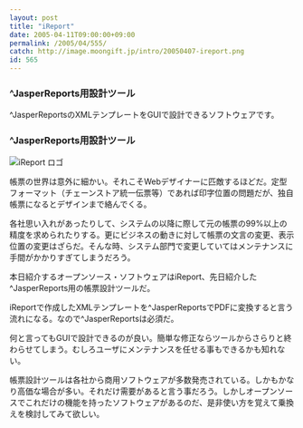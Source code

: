 ```yaml
---
layout: post
title: "iReport"
date: 2005-04-11T09:00:00+09:00
permalink: /2005/04/555/
catch: http://image.moongift.jp/intro/20050407-ireport.png
id: 565
---
```

### ^JasperReports用設計ツール
  
^JasperReportsのXMLテンプレートをGUIで設計できるソフトウェアです。  
<!--more-->  

### ^JasperReports用設計ツール
  

![iReport ロゴ](http://image.moongift.jp/intro/20050407-ireport.png "iReport ロゴ")

  

帳票の世界は意外に細かい。それこそWebデザイナーに匹敵するほどだ。定型フォーマット（チェーンストア統一伝票等）であれば印字位置の問題だが、独自帳票になるとデザインまで絡んでくる。

  

各社思い入れがあったりして、システムの以降に際して元の帳票の99%以上の精度を求められたりする。更にビジネスの動きに対して帳票の文言の変更、表示位置の変更はざらだ。そんな時、システム部門で変更していてはメンテナンスに手間がかかりすぎてしまうだろう。

  

本日紹介するオープンソース・ソフトウェアはiReport、先日紹介した^JasperReports用の帳票設計ツールだ。

  

iReportで作成したXMLテンプレートを^JasperReportsでPDFに変換すると言う流れになる。なので^JasperReportsは必須だ。

  

何と言ってもGUIで設計できるのが良い。簡単な修正ならツールからさらりと終わらせてしまう。むしろユーザにメンテナンスを任せる事もできるかも知れない。

  

帳票設計ツールは各社から商用ソフトウェアが多数発売されている。しかもかなり高価な場合が多い。それだけ需要があると言う事だろう。しかしオープンソースでこれだけの機能を持ったソフトウェアがあるのだ、是非使い方を覚えて乗換えを検討してみて欲しい。

